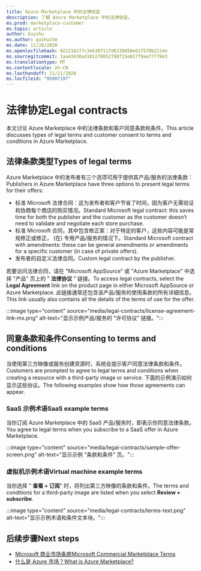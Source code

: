 ```yaml
---
title: Azure Marketplace 中的法律协定
description: 了解 Azure Marketplace 中的法律协定。
ms.prod: marketplace-customer
ms.topic: article
author: Guyshu
ms.author: gushuchm
ms.date: 11/20/2020
ms.openlocfilehash: 022216177c3eb307117d6339d50e61f578b2114e
ms.sourcegitcommit: 1aa43438ad181278052788f15e017f9ae7777943
ms.translationtype: MT
ms.contentlocale: zh-CN
ms.lasthandoff: 11/21/2020
ms.locfileid: "95007197"
---
```

# <a name="legal-contracts"></a><span data-ttu-id="8924f-103">法律协定</span><span class="sxs-lookup"><span data-stu-id="8924f-103">Legal contracts</span></span>

<span data-ttu-id="8924f-104">本文讨论 Azure Marketplace 中的法律条款和客户同意条款和条件。</span><span class="sxs-lookup"><span data-stu-id="8924f-104">This article discusses types of legal terms and customer consent to terms and conditions in Azure Marketplace.</span></span>

## <a name="types-of-legal-terms"></a><span data-ttu-id="8924f-105">法律条款类型</span><span class="sxs-lookup"><span data-stu-id="8924f-105">Types of legal terms</span></span>

<span data-ttu-id="8924f-106">Azure Marketplace 中的发布者有三个选项可用于提供其产品/服务的法律条款：</span><span class="sxs-lookup"><span data-stu-id="8924f-106">Publishers in Azure Marketplace have three options to present legal terms for their offers:</span></span>

- <span data-ttu-id="8924f-107">标准 Microsoft 法律合同：这为发布者和客户节省了时间，因为客户无需验证和协商每个商店的购买情况。</span><span class="sxs-lookup"><span data-stu-id="8924f-107">Standard Microsoft legal contract: this saves time for both the publisher and the customer as the customer doesn’t need to validate and negotiate each store purchase.</span></span>
- <span data-ttu-id="8924f-108">标准 Microsoft 合同，其中包含修正案：对于特定的客户，这些内容可能是常规修正或修正， (在) 专用产品/服务的情况下。</span><span class="sxs-lookup"><span data-stu-id="8924f-108">Standard Microsoft contract with amendments: these can be general amendments or amendments for a specific customer (in case of private offers).</span></span>
- <span data-ttu-id="8924f-109">发布者的自定义法律合同。</span><span class="sxs-lookup"><span data-stu-id="8924f-109">Custom legal contract by the publisher.</span></span>

<span data-ttu-id="8924f-110">若要访问法律合同，请在 "Microsoft AppSource" 或 "Azure Marketplace" 中选择 "产品" 页上的 " **法律协议** " 链接。</span><span class="sxs-lookup"><span data-stu-id="8924f-110">To access legal contracts, select the **Legal Agreement** link on the product page in either Microsoft AppSource or Azure Marketplace.</span></span> <span data-ttu-id="8924f-111">此链接通常还包含该产品/服务的使用条款的所有详细信息。</span><span class="sxs-lookup"><span data-stu-id="8924f-111">This link usually also contains all the details of the terms of use for the offer.</span></span>

:::image type="content" source="media/legal-contracts/license-agreement-link-ms.png" alt-text="显示示例产品/服务的 &quot;许可协议&quot; 链接。":::

## <a name="consenting-to-terms-and-conditions"></a><span data-ttu-id="8924f-113">同意条款和条件</span><span class="sxs-lookup"><span data-stu-id="8924f-113">Consenting to terms and conditions</span></span>

<span data-ttu-id="8924f-114">当使用第三方映像或服务创建资源时，系统会提示客户同意法律条款和条件。</span><span class="sxs-lookup"><span data-stu-id="8924f-114">Customers are prompted to agree to legal terms and conditions when creating a resource with a third-party image or service.</span></span> <span data-ttu-id="8924f-115">下面的示例演示如何显示这些协议。</span><span class="sxs-lookup"><span data-stu-id="8924f-115">The following examples show how those agreements can appear.</span></span>

### <a name="saas-example-terms"></a><span data-ttu-id="8924f-116">SaaS 示例术语</span><span class="sxs-lookup"><span data-stu-id="8924f-116">SaaS example terms</span></span>

<span data-ttu-id="8924f-117">当你订阅 Azure Marketplace 中的 SaaS 产品/服务时，即表示你同意法律条款。</span><span class="sxs-lookup"><span data-stu-id="8924f-117">You agree to legal terms when you subscribe to a SaaS offer in Azure Marketplace.</span></span>

:::image type="content" source="media/legal-contracts/sample-offer-screen.png" alt-text="显示示例 &quot;条款和条件&quot; 页。":::

### <a name="virtual-machine-example-terms"></a><span data-ttu-id="8924f-119">虚拟机示例术语</span><span class="sxs-lookup"><span data-stu-id="8924f-119">Virtual machine example terms</span></span>

<span data-ttu-id="8924f-120">当你选择 " **查看 + 订阅**" 时，将列出第三方映像的条款和条件。</span><span class="sxs-lookup"><span data-stu-id="8924f-120">The terms and conditions for a third-party image are listed when you select **Review + subscribe**.</span></span>

:::image type="content" source="media/legal-contracts/terms-text.png" alt-text="显示示例术语和条件文本块。":::

## <a name="next-steps"></a><span data-ttu-id="8924f-122">后续步骤</span><span class="sxs-lookup"><span data-stu-id="8924f-122">Next steps</span></span>

- [<span data-ttu-id="8924f-123">Microsoft 商业市场条款</span><span class="sxs-lookup"><span data-stu-id="8924f-123">Microsoft Commercial Marketplace Terms</span></span>](https://azure.microsoft.com/support/legal/marketplace-terms/)
- [<span data-ttu-id="8924f-124">什么是 Azure 市场？</span><span class="sxs-lookup"><span data-stu-id="8924f-124">What is Azure Marketplace?</span></span>](azure-marketplace-overview.md) 
